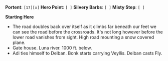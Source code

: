**Portent**: `[17][x]`
**Hero Point**: `[ ]`
**Silvery Barbs**: `[ ]`
**Misty Step**: `[ ]`

**Starting Here**
- The road doubles back over itself as it climbs far beneath our feet we can see the road before the crossroads. It's not long however before the lower road vanishes from sight. High road mounting a snow covered plane.
- Gate house. Luna river. 1000 ft. below.
- Adi ties himself to Delban. Bonk starts carrying Veyllis. Delban casts Fly. 